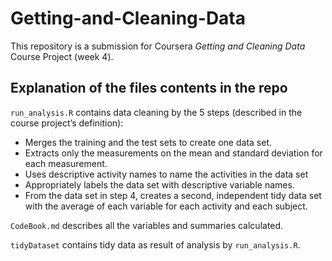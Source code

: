 # Getting-and-Cleaning-Data

This repository is a submission for Coursera *Getting and Cleaning Data* Course Project (week 4).

## Explanation of the files contents in the repo

`run_analysis.R` contains data cleaning by the 5 steps (described in the course project’s definition):
- Merges the training and the test sets to create one data set.
- Extracts only the measurements on the mean and standard deviation for each measurement.
- Uses descriptive activity names to name the activities in the data set
- Appropriately labels the data set with descriptive variable names.
- From the data set in step 4, creates a second, independent tidy data set with the average of each variable for each activity and each subject.

`CodeBook.md` describes all the variables and summaries calculated.

`tidyDataset` contains tidy data as result of analysis by `run_analysis.R`.
